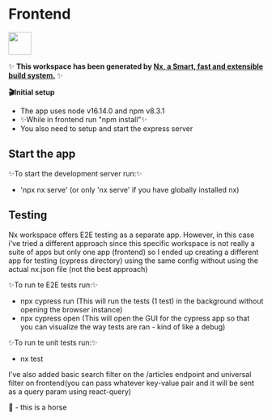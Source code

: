 # Frontend

<a alt="Nx logo" href="https://nx.dev" target="_blank" rel="noreferrer"><img src="https://raw.githubusercontent.com/nrwl/nx/master/images/nx-logo.png" width="45"></a>

✨ **This workspace has been generated by [Nx, a Smart, fast and extensible build system.](https://nx.dev)** ✨

**🎬Initial setup**

- The app uses node v16.14.0 and npm v8.3.1
- ✨While in frontend run "npm install"✨
- You also need to setup and start the express server

## Start the app 

✨To start the development server run:✨
- 'npx nx serve' (or only 'nx serve' if you have globally installed nx)

##  Testing


Nx workspace offers E2E testing as a separate app. However, in this case i've tried a different approach since this specific workspace is not really a suite of apps but only one app (frontend) so I ended up creating a different app for testing (cypress directory) using the same config without using the actual nx.json file (not the best approach)

✨To run te E2E tests run:✨
- npx cypress run (This will run the tests (1 test) in the background without opening the browser instance)
- npx cypress open (This will open the GUI for the cypress app so that you can visualize the way tests are ran - kind of like a debug)

✨To run te unit tests run:✨
- nx test

I've also added basic search filter on the /articles endpoint and universal filter on frontend(you can pass whatever key-value pair and it will be sent as a query param using react-query)

🐴 - this is a horse